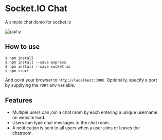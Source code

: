 
# Socket.IO Chat

A simple chat demo for socket.io

![giphy](https://user-images.githubusercontent.com/20756728/40580952-bb1dd2ae-6119-11e8-9a77-79237d5bdbb8.gif)

## How to use

```
$ npm install
$ npm install --save express
$ npm install --save socket.io
$ npm start
```

And point your browser to `http://localhost:3000`. Optionally, specify
a port by supplying the `PORT` env variable.

## Features

- Multiple users can join a chat room by each entering a unique username
on website load.
- Users can type chat messages to the chat room.
- A notification is sent to all users when a user joins or leaves
the chatroom.
